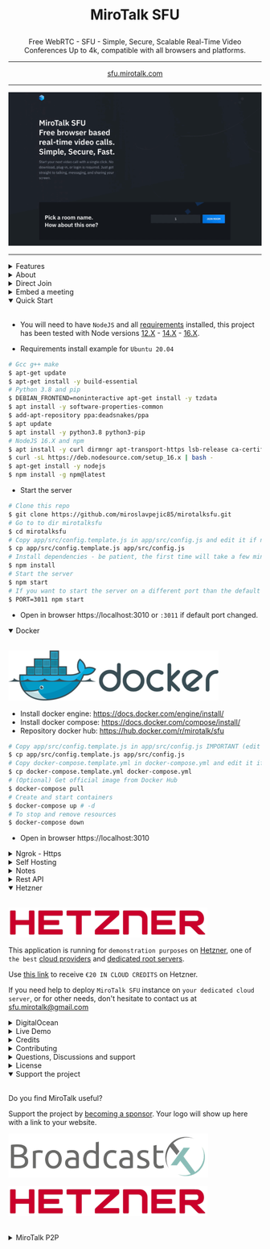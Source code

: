 # <p align="center">MiroTalk SFU</p>

<p align="center">Free WebRTC - SFU - Simple, Secure, Scalable Real-Time Video Conferences Up to 4k, compatible with all browsers and platforms.</p>

<hr />

<p align="center">
    <a href="https://sfu.mirotalk.com/">sfu.mirotalk.com</a>
</p>

<hr />

<p align="center">
    <a href="https://sfu.mirotalk.com/">
        <img src="public/images/mirotalksfu-header.gif">
    </a>
</p>

<hr />

<details>
<summary>Features</summary>

<br/>

-   Is `100% Free` - `Open Source` - `Self Hosted` and [PWA](https://en.wikipedia.org/wiki/Progressive_web_application)!
-   No download, plug-in or login required, entirely browser-based
-   Unlimited number of conference rooms, without call time limitation
-   Desktop and Mobile compatible
-   Translated in 133 languages
-   Optimized Room URL Sharing (share it to your participants, wait for them to join)
-   Possibility to Password protect the Room for the meeting
-   Lobby mode lets you protect your meeting by only allowing people to enter after a formal approval by a moderator.
-   Webcam Streaming up to 4K quality (Front - Rear for mobile)
-   Echo cancellation and noise suppression that makes your audio crystal clear
-   Screen Sharing to present documents, slides, and more ...
-   File Sharing (with drag-and-drop), share any files to your participants in the room
-   Take a snapshot from the video frame(screen/cam) to save it as an image on your device.
-   Chat with Emoji Picker to show you feeling, private messages, Markdown support, possibility to Save the conversations, and many more.
-   Speech recognition, execute the app features simply with your voice.
-   Advance collaborative whiteboard for the teachers
-   Select Microphone - Speaker and Video source
-   Recording your Screen, Audio, or Video
-   Share any YouTube video in real-time to your participants
-   Share any mp4, webm, ogg video in real-time to your participants with possibility to download it
-   Full-Screen Mode on mouse click on the Video element
-   Possibility to Change UI Themes
-   Possibility to protect your Host with username and password (default disabled)
-   Supports [REST API](app/api/README.md) (Application Programming Interface)
-   [Slack](https://api.slack.com/apps/) API integration
-   [Sentry](https://sentry.io/) error reporting

</details>

<details>
<summary>About</summary>

-   [Presentation](https://www.canva.com/design/DAE693uLOIU/view)

-   [Video](https://www.youtube.com/watch?v=_IVn2aINYww)

</details>

<details>
<summary>Direct Join</summary>

<br/>

-   You can `join` directly to `room` by going to
-   https://sfu.mirotalk.com/join?room=test&password=0&name=mirotalksfu&audio=0&video=0&screen=0&notify=0

    | Params   | Type           | Description     |
    | -------- | -------------- | --------------- |
    | room     | string         | room Id         |
    | password | string/boolean | room password   |
    | name     | string         | user name       |
    | audio    | boolean        | audio stream    |
    | video    | boolean        | video stream    |
    | screen   | boolean        | screen stream   |
    | notify   | boolean        | welcome message |

</details>

<details>
<summary>Embed a meeting</summary>

<br/>

Embedding a meeting into a service or app using an iframe.

```html
<iframe
    allow="camera; microphone; fullscreen; display-capture; autoplay"
    src="https://sfu.mirotalk.com/newroom"
    style="height: 100%; width: 100%; border: 0px;"
></iframe>
```

</details>

<details open>
<summary>Quick Start</summary>

<br/>

-   You will need to have `NodeJS` and all [requirements](https://mediasoup.org/documentation/v3/mediasoup/installation/#requirements) installed, this project has been tested with Node versions [12.X](https://nodejs.org/en/blog/release/v12.22.1/) - [14.X](https://nodejs.org/en/blog/release/v14.17.5/) - [16.X](https://nodejs.org/en/blog/release/v16.15.0/).

-   Requirements install example for `Ubuntu 20.04`

```bash
# Gcc g++ make
$ apt-get update
$ apt-get install -y build-essential
# Python 3.8 and pip
$ DEBIAN_FRONTEND=noninteractive apt-get install -y tzdata
$ apt install -y software-properties-common
$ add-apt-repository ppa:deadsnakes/ppa
$ apt update
$ apt install -y python3.8 python3-pip
# NodeJS 16.X and npm
$ apt install -y curl dirmngr apt-transport-https lsb-release ca-certificates
$ curl -sL https://deb.nodesource.com/setup_16.x | bash -
$ apt-get install -y nodejs
$ npm install -g npm@latest
```

-   Start the server

```bash
# Clone this repo
$ git clone https://github.com/miroslavpejic85/mirotalksfu.git
# Go to to dir mirotalksfu
$ cd mirotalksfu
# Copy app/src/config.template.js in app/src/config.js and edit it if needed
$ cp app/src/config.template.js app/src/config.js
# Install dependencies - be patient, the first time will take a few minutes, in the meantime have a good coffee ;)
$ npm install
# Start the server
$ npm start
# If you want to start the server on a different port than the default use an env var
$ PORT=3011 npm start
```

-   Open in browser https://localhost:3010 or `:3011` if default port changed.

</details>

<details open>
<summary>Docker</summary>

<br/>

![docker](public/images/docker.png)

-   Install docker engine: https://docs.docker.com/engine/install/
-   Install docker compose: https://docs.docker.com/compose/install/
-   Repository docker hub: https://hub.docker.com/r/mirotalk/sfu

```bash
# Copy app/src/config.template.js in app/src/config.js IMPORTANT (edit it according to your needs)
$ cp app/src/config.template.js app/src/config.js
# Copy docker-compose.template.yml in docker-compose.yml and edit it if needed
$ cp docker-compose.template.yml docker-compose.yml
# (Optional) Get official image from Docker Hub
$ docker-compose pull
# Create and start containers
$ docker-compose up # -d
# To stop and remove resources
$ docker-compose down
```

-   Open in browser https://localhost:3010

</details>

<details>
<summary>Ngrok - Https</summary>

<br/>

You can start videoconferencing directly from your Local PC, and be reachable from any device outside your network, simply by following [these documentation](docs/ngrok.md).

</details>

<details>
<summary>Self Hosting</summary>

<br/>

-   [How to Self-Hosting](docs/self-hosting.md)

</details>

<details>
<summary>Notes</summary>

<br/>

-   Run the project on a `Linux or Mac` system as the `mediasoup` installation could have issues on `Windows`.

</details>

<details>
<summary>Rest API</summary>

<br/>

-   The API documentation uses [swagger](https://swagger.io/) at https://localhost:3010/api/v1/docs or check it on live [here](https://sfu.mirotalk.com/api/v1/docs).

```bash
# The response will give you a entrypoint / Room URL for your meeting.
$ curl -X POST "http://localhost:3010/api/v1/meeting" -H "authorization: mirotalksfu_default_secret" -H "Content-Type: application/json"
$ curl -X POST "https://sfu.mirotalk.com/api/v1/meeting" -H "authorization: mirotalksfu_default_secret" -H "Content-Type: application/json"
# The response will give you a entrypoint / URL for the direct join to the meeting.
$ curl -X POST "http://localhost:3010/api/v1/join" -H "authorization: mirotalksfu_default_secret" -H "Content-Type: application/json" --data '{"room":"test","name":"mirotalksfu","audio":"0","video":"0","screen":"0","notify":"0"}'
$ curl -X POST "https://sfu.mirotalk.com/api/v1/join" -H "authorization: mirotalksfu_default_secret" -H "Content-Type: application/json" --data '{"room":"test","name":"mirotalksfu","audio":"0","video":"0","screen":"0","notify":"0"}'
```

</details>

<details open>
<summary>Hetzner</summary>

<br/>

[![Hetzner](public/sponsors/Hetzner.png)](https://hetzner.cloud/?ref=XdRifCzCK3bn)

This application is running for `demonstration purposes` on [Hetzner](https://www.hetzner.com/), one of `the best` [cloud providers](https://www.hetzner.com/cloud) and [dedicated root servers](https://www.hetzner.com/dedicated-rootserver).

Use [this link](https://hetzner.cloud/?ref=XdRifCzCK3bn) to receive `€⁠20 IN CLOUD CREDITS` on Hetzner.

If you need help to deploy `MiroTalk SFU` instance on `your dedicated cloud server`, or for other needs, don't hesitate to contact us at sfu.mirotalk@gmail.com

</details>

<details>
<summary>DigitalOcean</summary>

<br/>

[![DigitalOcean Referral Badge](https://web-platforms.sfo2.cdn.digitaloceanspaces.com/WWW/Badge%201.svg)](https://www.digitalocean.com/?refcode=1070207afbb1&utm_campaign=Referral_Invite&utm_medium=Referral_Program&utm_source=badge)

For personal use, you can start with a single $5 a month cloud server and scale up as needed. You can use [this link](https://m.do.co/c/1070207afbb1) to get a `$100 credit for the first 60 days`.

If you need help to deploy `MiroTalk SFU` instance on `your dedicated cloud server`, or for other needs, don't hesitate to contact us at sfu.mirotalk@gmail.com

</details>

<details>
<summary>Live Demo</summary>

<br/>

<a target="_blank" href="https://p2p.mirotalk.com"><img src="public/sponsors/Hetzner.png" style="width: 220px;"></a>

https://sfu.mirotalk.com

[![mirotalksfu-qr](public/images/mirotalksfu-qr.png)](https://sfu.mirotalk.com/)

</details>

<details>
<summary>Credits</summary>

<br/>

-   [Davide Pacilio](https://cruip.com/demos/solid/) (html template)
-   [Dirk Vanbeveren](https://github.com/Dirvann) (sfu logic)
-   [Mediasoup](https://mediasoup.org) (sfu server)

</details>

<details>
<summary>Contributing</summary>

<br/>

-   Contributions are welcome and greatly appreciated!
-   Just run before `npm run lint`

</details>

<details>
<summary>Questions, Discussions and support</summary>

<br/>

-   For questions, discussions, help & support, join with us on [Discord](https://discord.gg/rgGYfeYW3N)

</details>

<details>
<summary>License</summary>

<br/>

[![AGPLv3](public/images/AGPLv3.png)](LICENSE)

MiroTalk is free and can be modified and forked. But the conditions of the AGPLv3 (GNU Affero General Public License v3.0) need to be respected. In particular modifications need to be free as well and made available to the public. Get a quick overview of the license at [Choose an open source license](https://choosealicense.com/licenses/agpl-3.0/).

For a MiroTalk license under conditions other than AGPLv3, please contact us at info.mirotalk@gmail.com.

</details>

<details open>
<summary>Support the project</summary>

<br/>

Do you find MiroTalk useful?

Support the project by [becoming a sponsor](https://github.com/sponsors/miroslavpejic85). Your logo will show up here with a link to your website.

[![BroadcastX](public/sponsors/BroadcastX.png)](https://broadcastx.de/)

[![Hetzner](public/sponsors/Hetzner.png)](https://hetzner.cloud/?ref=XdRifCzCK3bn)

</details>

<br/>

<details>
<summary>MiroTalk P2P</summary>

<br/>

Try also [MiroTalk P2P](https://github.com/miroslavpejic85/mirotalk), the difference between the two projects you can found [here](https://github.com/miroslavpejic85/mirotalksfu/issues/14#issuecomment-932701999).

</details>
